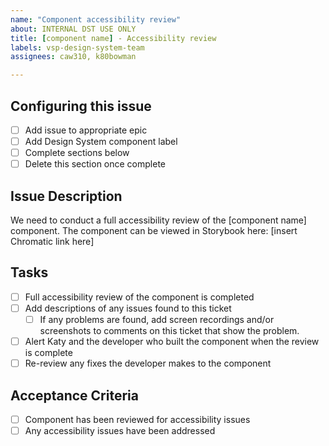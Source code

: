 ```yaml
---
name: "Component accessibility review"
about: INTERNAL DST USE ONLY
title: [component name] - Accessibility review
labels: vsp-design-system-team
assignees: caw310, k80bowman

---
```

## Configuring this issue
- [ ] Add issue to appropriate epic
- [ ] Add Design System component label
- [ ] Complete sections below
- [ ] Delete this section once complete
## Issue Description
We need to conduct a full accessibility review of the [component name] component. The component can be viewed in Storybook here: [insert Chromatic link here]

## Tasks
- [ ] Full accessibility review of the component is completed
- [ ] Add descriptions of any issues found to this ticket
    - [ ] If any problems are found, add screen recordings and/or screenshots to comments on this ticket that show the problem.
- [ ] Alert Katy and the developer who built the component when the review is complete
- [ ] Re-review any fixes the developer makes to the component

## Acceptance Criteria
- [ ] Component has been reviewed for accessibility issues
- [ ] Any accessibility issues have been addressed